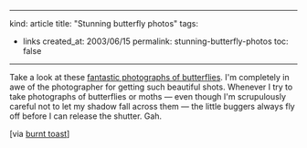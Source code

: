 -----
kind: article
title: "Stunning butterfly photos"
tags:
- links
created_at: 2003/06/15
permalink: stunning-butterfly-photos
toc: false
-----

<p>Take a look at these <a href="http://thispageintentionallyleftblank.net/archives/001995.html">fantastic photographs of butterflies</a>. I'm completely in awe of the photographer for getting such beautiful shots. Whenever I try to take photographs of butterflies or moths &mdash; even though I'm scrupulously careful not to let my shadow fall across them &mdash; the little buggers always fly off before I can release the shutter. Gah.</p>

<p>[via <a href="http://nicelytoasted.net/burnt/">burnt toast</a>]</p>


